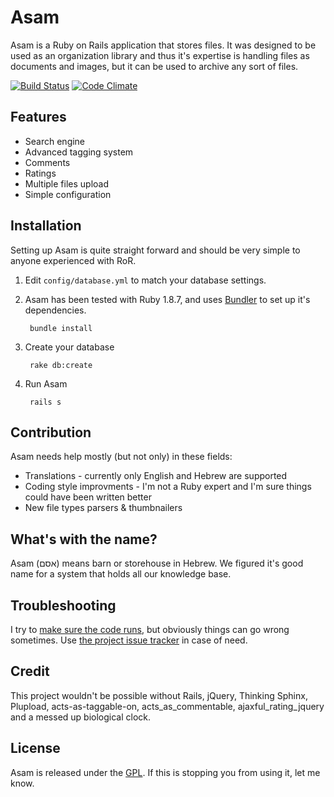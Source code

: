 # Asam

Asam is a Ruby on Rails application that stores files. It was designed to be used as an organization library and thus it's expertise is handling files as documents and images, but it can be used to archive any sort of files.

[![Build Status](https://travis-ci.org/bjesus/asam.png?branch=master)](https://travis-ci.org/bjesus/asam) [![Code Climate](https://codeclimate.com/badge.png)](https://codeclimate.com/github/bjesus/asam)

## Features
* Search engine
* Advanced tagging system
* Comments
* Ratings
* Multiple files upload
* Simple configuration

## Installation
Setting up Asam is quite straight forward and should be very simple to anyone experienced with RoR.

1. Edit `config/database.yml` to match your database settings.
2. Asam has been tested with Ruby 1.8.7, and uses [Bundler](https://github.com/carlhuda/bundler) to set up it's dependencies.
    
        bundle install
    
3. Create your database

        rake db:create

4. Run Asam

        rails s
        
## Contribution
Asam needs help mostly (but not only) in these fields:
* Translations - currently only English and Hebrew are supported
* Coding style improvments - I'm not a Ruby expert and I'm sure things could have been written better
* New file types parsers & thumbnailers

## What's with the name?
Asam (אסם) means barn or storehouse in Hebrew. We figured it's good name for a system that holds all our knowledge base.

## Troubleshooting
I try to [make sure the code runs](https://travis-ci.org/bjesus/asam), but obviously things can go wrong sometimes.
Use [the project issue tracker](https://github.com/bjesus/asam/issues) in case of need.

## Credit
This project wouldn't be possible without Rails, jQuery, Thinking Sphinx, Plupload, acts-as-taggable-on, acts_as_commentable, ajaxful_rating_jquery and a messed up biological clock.

## License
Asam is released under the [GPL](http://opensource.org/licenses/GPL-3.0). If this is stopping you from using it, let me know.